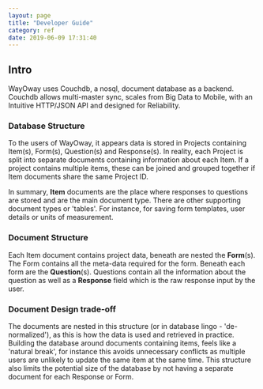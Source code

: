 ```yaml
---
layout: page
title: "Developer Guide"
category: ref
date: 2019-06-09 17:31:40
---
```

## Intro

  WayOway uses Couchdb, a nosql, document database as a backend. Couchdb allows multi-master sync, scales from Big Data to Mobile,
  with an Intuitive HTTP/JSON API and designed for Reliability.

### Database Structure

  To the users of WayOway, it appears data is stored in Projects containing Item(s), Form(s), Question(s) and Response(s). In reality, each Project is split into separate documents containing information about each Item. If a project contains multiple items, these can be joined and grouped together if Item documents share the same Project ID.

  In summary, **Item** documents are the place where responses to questions are stored and are the main document type. There are other supporting document types or 'tables'. For instance, for saving form templates, user details or units of measurement.

### Document Structure

  Each Item document contains project data, beneath are nested the **Form**(s). The Form contains all the meta-data required for the form. Beneath each form are the **Question**(s). Questions contain all the information about the question as well as a **Response** field which is the raw response input by the user.

### Document Design trade-off

  The documents are nested in this structure (or in database lingo - 'de-normalized'), as this is how the data is used and retrieved in practice. Building the database around documents containing items, feels like a 'natural break', for instance this avoids unnecessary conflicts as multiple users are unlikely to update the same item at the same time. This structure also limits the potential size of the database by not having a separate document for each Response or Form.
